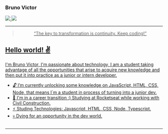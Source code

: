 ### Bruno Victor


<p align="left">
  <a href="mailto:bruno.victor32@yahoo.com.br">
    <img src="https://img.shields.io/badge/-bruno.victor32@yahoo.com.br-6633cc?style=flat-square&logo=Gmail&logoColor=white&link=mailto:bruno.victor32@yahoo.com.br" />
  </a>
  <a href="https://www.linkedin.com/in/bruno-victor-7058b899/">
    <img src="https://img.shields.io/badge/-Bruno%20Victor-6633cc?style=flat-square&logo=Linkedin&logoColor=white&link=https://www.linkedin.com/in/bruno-victor-7058b899/" />
</p>

<hr>

<blockquote align="center">“The key to transformation is continuity. Keep coding!”</blockquote>

## Hello world! ✌️
I'm Bruno Victor, 
I'm passionate about technology,
I am a student taking advantage of all the opportunities that arise to acquire new knowledge and then put it into practice as a junior or intern developer.

- 🔓  I’m currently unlocking some knowledge on JavaScript, HTML, CSS, Node, that means I´m a student in process of turning into a junior dev.
- 🚀  I'm in a career transition :) Studying at Rocketseat while working with Civil Construction. 
- ⚡ Studing Technologies: Javascript, HTML, CSS, Node, Typescript.
- 💀 Dying for an opportunity in the dev world.
<br><br>
<hr>

